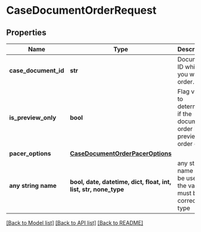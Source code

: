 # CaseDocumentOrderRequest


## Properties
Name | Type | Description | Notes
------------ | ------------- | ------------- | -------------
**case_document_id** | **str** | Document ID which you want to order. | 
**is_preview_only** | **bool** | Flag value to determine if the document order is a preview order or no. | 
**pacer_options** | [**CaseDocumentOrderPacerOptions**](CaseDocumentOrderPacerOptions.md) |  | [optional] 
**any string name** | **bool, date, datetime, dict, float, int, list, str, none_type** | any string name can be used but the value must be the correct type | [optional]

[[Back to Model list]](../README.md#documentation-for-models) [[Back to API list]](../README.md#documentation-for-api-endpoints) [[Back to README]](../README.md)


